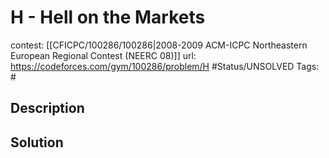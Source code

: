 # H - Hell on the Markets

contest: [[CFICPC/100286/100286|2008-2009 ACM-ICPC Northeastern European Regional Contest (NEERC 08)]]
url: https://codeforces.com/gym/100286/problem/H
#Status/UNSOLVED
Tags: #

## Description

## Solution

